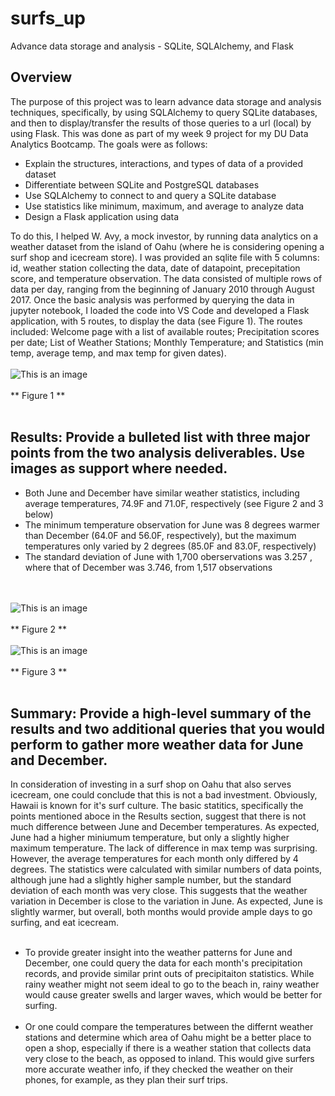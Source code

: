 # surfs_up
Advance data storage and analysis - SQLite, SQLAlchemy, and Flask


## Overview
The purpose of this project was to learn advance data storage and analysis techniques, specifically, by using SQLAlchemy to query SQLite databases, and then to display/transfer the results of those queries to a url (local) by using Flask.  This was done as part of my week 9 project for my DU Data Analytics Bootcamp.  The goals were as follows:
* Explain the structures, interactions, and types of data of a provided dataset
* Differentiate between SQLite and PostgreSQL databases
* Use SQLAlchemy to connect to and query a SQLite database
* Use statistics like minimum, maximum, and average to analyze data
* Design a Flask application using data

To do this, I helped W. Avy, a mock investor, by running data analytics on a weather dataset from the island of Oahu (where he is considering opening a surf shop and icecream store).  I was provided an sqlite file with 5 columns: id, weather station collecting the data, date of datapoint, precepitation score, and temperature observation.  The data consisted of multiple rows of data per day, ranging from the beginning of January 2010 through August 2017.  Once the basic analysis was performed by querying the data in jupyter notebook, I loaded the code into VS Code and developed a Flask application, with 5 routes, to display the data (see Figure 1).  The routes included: Welcome page with a list of available routes; Precipitation scores per date; List of Weather Stations; Monthly Temperature; and Statistics (min temp, average temp, and max temp for given dates).<br><br>
![This is an image]()<br><br>
** Figure 1 ** <br><br>

## Results: Provide a bulleted list with three major points from the two analysis deliverables. Use images as support where needed.
* Both June and December have similar weather statistics, including average temperatures, 74.9F and 71.0F, respectively (see Figure 2 and 3 below)
* The minimum temperature observation for June was 8 degrees warmer than December (64.0F and 56.0F, respectively), but the maximum temperatures only varied by 2 degrees (85.0F and 83.0F, respectively)
* The standard deviation of June with 1,700 oberservations was 3.257 , where that of December was 3.746, from 1,517 observations

<br><br>![This is an image]()<br><br>
** Figure 2 ** <br><br>
![This is an image]()<br><br>
** Figure 3 ** <br><br>


## Summary: Provide a high-level summary of the results and two additional queries that you would perform to gather more weather data for June and December.
In consideration of investing in a surf shop on Oahu that also serves icecream, one could conclude that this is not a bad investment.  Obviously, Hawaii is known for it's surf culture.  The basic statitics, specifically the points mentioned aboce in the Results section, suggest that there is not much difference between June and December temperatures.  As expected, June had a higher miniumum temperature, but only a slightly higher maximum temperature.  The lack of difference in max temp was surprising.  However, the average temperatures for each month only differed by 4 degrees.  The statistics were calculated with similar numbers of data points, although june had a slightly higher sample number, but the standard deviation of each month was very close.  This suggests that the weather variation in December is close to the variation in June.  As expected, June is slightly warmer, but overall, both months would provide ample days to go surfing, and eat icecream. <br><br>
* To provide greater insight into the weather patterns for June and December, one could query the data for each month's precipitation records, and provide similar print outs of precipitaiton statistics.  While rainy weather might not seem ideal to go to the beach in, rainy weather would cause greater swells and larger waves, which would be better for surfing.<br><br>
* Or one could compare the temperatures between the differnt weather stations and determine which area of Oahu might be a better place to open a shop, especially if there is a weather station that collects data very close to the beach, as opposed to inland.  This would give surfers more accurate weather info, if they checked the weather on their phones, for example, as they plan their surf trips.
